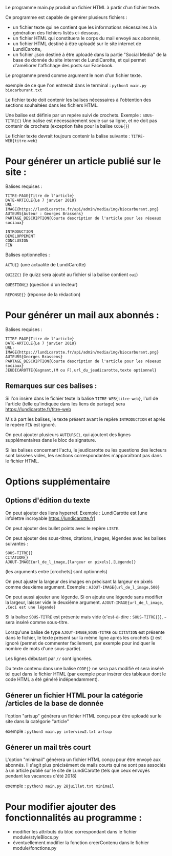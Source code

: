 Le programme main.py produit un fichier HTML à partir d'un fichier texte.

Ce programme est capable de générer plusieurs fichiers :

- un fichier texte qui ne contient que les informations nécessaires à la génération des fichiers listés ci-dessous,
- un fichier HTML qui constituera le corps du mail envoyé aux abonnés,
- un fichier HTML destiné à être uploadé sur le site internet de LundiCarotte,
- un fichier .json destiné à être uploadé dans la partie "Social Media" de la base de donnée du site internet de LundiCarotte, et qui permet d'améliorer l'affichage des posts sur Facebook.

Le programme prend comme argument le nom d'un fichier texte.

exemple de ce que l'on entrerait dans le terminal :
`python3 main.py biocarburant.txt`

Le fichier texte doit contenir les balises nécessaires à l'obtention des sections souhaitées dans les fichiers HTML.

Une balise est définie par un repère suivi de crochets.
Exemple : `SOUS-TITRE{}`
Une balise est nécessairement seule sur sa ligne, et ne doit pas contenir de crochets (exception faite pour la balise `CODE{}`)


Le fichier texte devrait toujours contenir la balise suivante :
`TITRE-WEB{titre-web}`

# Pour générer un article publié sur le site :

Balises requises :

```
TITRE-PAGE{Titre de l'article}
DATE-ARTICLE{Le 7 janvier 2018}
URL-IMAGE{https://lundicarotte.fr/api/admin/media/img/biocarburant.png}
AUTEURS{Auteur : Georges Brassens}
PARTAGE_DESCRIPTION{Courte description de l'article pour les réseaux sociaux}

INTRODUCTION
DÉVELOPPEMENT
CONCLUSION
FIN
```
Balises optionnelles :

`ACTU{}` (une actualité de LundiCarotte)

`QUIZZ{}` (le quizz sera ajouté au fichier si la balise contient `oui`)

`QUESTION{}` (question d'un lecteur)

`REPONSE{}` (réponse de la rédaction)

# Pour générer un mail aux abonnés :

Balises requises :

```
TITRE-PAGE{Titre de l'article}
DATE-ARTICLE{Le 7 janvier 2018}
URL-IMAGE{https://lundicarotte.fr/api/admin/media/img/biocarburant.png}
AUTEURS{Georges Brassens}
PARTAGE_DESCRIPTION{Courte description de l'article pour les réseaux sociaux}
JEUDICAROTTE{Gagnant,(M ou F),url_du_jeudicarotte,texte optionnel}
```

## Remarques sur ces balises :
Si l'on insère dans le fichier texte la balise `TITRE-WEB{titre-web}`, l'url de l'article (telle qu'indiquée dans les liens de partage) sera https://lundicarotte.fr/titre-web

Mis à part les balises, le texte présent avant le repère `INTRODUCTION` et après le repère `FIN` est ignoré.

On peut ajouter plusieurs `AUTEURS{}`, qui ajoutent des lignes supplémentaires dans le bloc de signature.

Si les balises concernant l'actu, le jeudicarotte ou les questions des lecteurs sont laissées vides, les sections correspondantes n'apparaîtront pas dans le fichier HTML.


# Options supplémentaire

## Options d'édition du texte

On peut ajouter des liens hyperref.
Exemple : LundiCarotte est [une infolettre incroyable https://lundicarotte.fr]

On peut ajouter des bullet points avec le repère `LISTE`.

On peut ajouter des sous-titres, citations, images, légendes avec les balises suivantes :
```
SOUS-TITRE{}
CITATION{}
AJOUT-IMAGE{url_de_l_image,[largeur en pixels],[Légende]}
```
(les arguments entre [crochets] sont optionnels)


On peut ajuster la largeur des images en précisant la largeur en pixels comme deuxième argument.
Exemple :
`AJOUT-IMAGE{url_de_l_image,500}`

On peut aussi ajouter une légende.
Si on ajoute une légende sans modifier la largeur, laisser vide le deuxième argument.
`AJOUT-IMAGE{url_de_l_image, ,Ceci est une légende}`

Si la balise `SOUS-TITRE` est présente mais vide (c'est-à-dire : `SOUS-TITRE{}`), `~` sera inséré comme sous-titre.


Lorsqu'une balise de type `AJOUT-IMAGE`,`SOUS-TITRE` ou `CITATION` est présente dans le fichier, le texte présent sur la même ligne après les crochets {} est ignoré (permet de commenter facilement, par exemple pour indiquer le nombre de mots d'une sous-partie).

Les lignes débutant par `//` sont ignorées.

Du texte contenu dans une balise `CODE{}` ne sera pas modifié et sera inséré tel quel dans le fichier HTML (par exemple pour insérer des tableaux dont le code HTML a été généré indépendamment).




## Génerer un fichier HTML pour la catégorie /articles de la base de donnée

l'option "artsup" génèrera un fichier HTML conçu pour être uploadé sur le site dans la catégorie "article"

exemple :
`python3 main.py interview2.txt artsup`



## Génerer un mail très court

L'option "minimail" génèrera un fichier HTML conçu pour être envoyé aux abonnés.
Il s'agit plus précisément de mails courts qui ne sont pas associés à un article publié sur le site de LundiCarotte
(tels que ceux envoyés pendant les vacances d'été 2018)

exemple :
`python3 main.py 28juillet.txt minimail`


# Pour modifier ajouter des fonctionnalités au programme :

- modifier les attributs du bloc correspondant dans le fichier module/styleBlocs.py
- éventuellement modifier la fonction creerContenu dans le fichier module/fonctions.py
